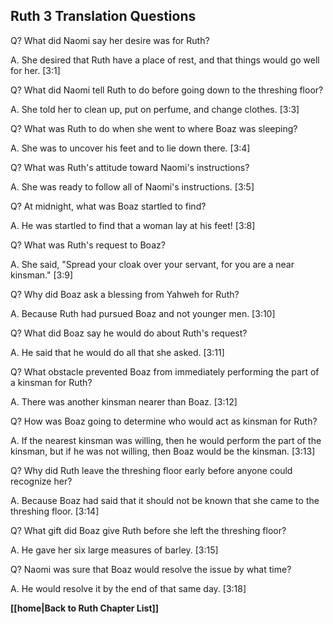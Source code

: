 ## Ruth 3 Translation Questions ##

Q? What did Naomi say her desire was for Ruth?

A. She desired that Ruth have a place of rest, and that things would go well for her. [3:1]

Q? What did Naomi tell Ruth to do before going down to the threshing floor?

A. She told her to clean up, put on perfume, and change clothes. [3:3]

Q? What was Ruth to do when she went to where Boaz was sleeping?

A. She was to uncover his feet and to lie down there. [3:4]

Q? What was Ruth's attitude toward Naomi's instructions?

A. She was ready to follow all of Naomi's instructions. [3:5]

Q? At midnight, what was Boaz startled to find?

A. He was startled to find that a woman lay at his feet! [3:8]

Q? What was Ruth's request to Boaz?

A. She said, "Spread your cloak over your servant, for you are a near kinsman." [3:9]

Q? Why did Boaz ask a blessing from Yahweh for Ruth?

A. Because Ruth had pursued Boaz and not younger men. [3:10]

Q? What did Boaz say he would do about Ruth's request?

A. He said that he would do all that she asked. [3:11]

Q? What obstacle prevented Boaz from immediately performing the part of a kinsman for Ruth?

A. There was another kinsman nearer than Boaz. [3:12]

Q? How was Boaz going to determine who would act as kinsman for Ruth?

A. If the nearest kinsman was willing, then he would perform the part of the kinsman, but if he was not willing, then Boaz would be the kinsman. [3:13]

Q? Why did Ruth leave the threshing floor early before anyone could recognize her?

A. Because Boaz had said that it should not be known that she came to the threshing floor. [3:14]

Q? What gift did Boaz give Ruth before she left the threshing floor?

A. He gave her six large measures of barley. [3:15]

Q? Naomi was sure that Boaz would resolve the issue by what time?

A. He would resolve it by the end of that same day. [3:18]

__[[home|Back to Ruth Chapter List]]__

